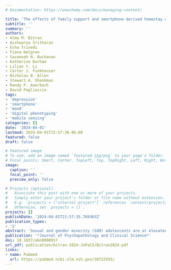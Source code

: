 ```yaml
---
# Documentation: https://wowchemy.com/docs/managing-content/

title: 'The effects of family support and smartphone-derived homestay on daily mood and depression among sexual and gender minority adolescents'
subtitle: ''
summary: ''
authors:
- Alma M. Bitran
- Aishwarya Sritharan
- Esha Trivedi
- Fiona Helgren
- Savannah N. Buchanan
- Katherine Durham
- Lilian Y. Li
- Carter J. Funkhouser
- Nicholas B. Allen
- Stewart A. Shankman
- Randy P. Auerbach
- David Pagliaccio
tags:
- 'depression'
- 'smartphone'
- 'mood'
- 'digital phenotyping'
- 'mobile sensing'
categories: []
date: '2024-04-01'
lastmod: 2024-04-01T15:57:36-06:00
featured: false
draft: false

# Featured image
# To use, add an image named `featured.jpg/png` to your page's folder.
# Focal points: Smart, Center, TopLeft, Top, TopRight, Left, Right, BottomLeft, Bottom, BottomRight.
image:
  caption: ''
  focal_point: ''
  preview_only: false

# Projects (optional).
#   Associate this post with one or more of your projects.
#   Simply enter your project's folder or file name without extension.
#   E.g. `projects = ["internal-project"]` references `content/project/deep-learning/index.md`.
#   Otherwise, set `projects = []`.
projects: []
publishDate: '2024-04-01T21:57:35.769363Z'
publication_types:
- '2'
abstract: 'Sexual and gender minority (SGM) adolescents are at elevated risk for depression. This risk is especially pronounced among adolescents whose home environment is unsupportive or nonaffirming, as these adolescents may face familial rejection due to their identity. Therefore, it is critical to better understand the mechanisms underlying this risk by probing temporally sensitive associations between negative mood and time spent in potentially hostile home environments. The current study included adolescents (N = 141; 43% SGM; 13–18 years old), oversampled for depression history, who completed clinical interviews assessing lifetime psychiatric history and depression severity as well as self-report measures of social support. Participants also installed an app on their personal smartphones, which assessed their daily mood and geolocation-determined mobility patterns over a 6-month follow-up period. Over the 6-month follow-up period, SGM adolescents reported elevated depression severity and lower daily mood relative to non-SGM youth. Interestingly, SGM adolescents who reported low family support experienced lower daily mood than non-SGM adolescents, particularly on days when they spent more time at home. Current findings reinforce evidence for disparities in depression severity among SGM adolescents and highlight family support as a key factor. Specifically, more time spent in home environments with low family support was associated with worse mood among SGM adolescents. These results underscore the need for clinical interventions to support SGM youth, particularly interventions that focus on familial relationships and social support within the home environment.'
publication: '*Journal of Psychopathology and Clinical Science*'
doi: 10.1037/abn0000917
url_pdf: publication/bitran-2024-JoPaCS/Bitran2024.pdf
links: 
- name: Pubmed
  url: https://pubmed.ncbi.nlm.nih.gov/38722593/
---
```

